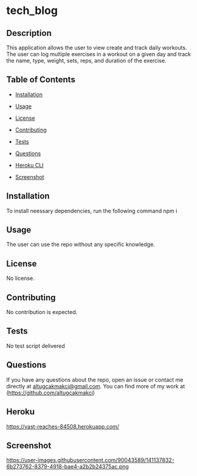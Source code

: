# tech_blog

## Description

This application allows the user to view create and track daily workouts. The user can log multiple exercises in a workout on a given day and track the name, type, weight, sets, reps, and duration of the exercise. 

## Table of Contents

- [Installation](#installation)

- [Usage](#usage)

- [License](#license)

- [Contributing](#contributing)

- [Tests](#tests)

- [Questions](#questions)

- [Heroku CLI](#heroku)

- [Screenshot](#screenshot)

## Installation

To install neessary dependencies, run the following command
npm i 

## Usage
The user can use the repo without any specific knowledge.

## License
No license.

## Contributing
No contribution is expected.

## Tests

No test script delivered

## Questions

If you have any questions about the repo, open an issue or contact me directly at altugcakmakci@gmail.com. 
You can find more of my work at (https://github.com/altugcakmakci)

## Heroku
https://vast-reaches-84508.herokuapp.com/

## Screenshot
https://user-images.githubusercontent.com/90043589/141137832-6b273762-8379-4918-bae4-a2b2b24375ac.png